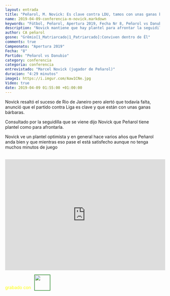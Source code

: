 ```yaml
---
layout: entrada
title: "Peñarol, M. Novick: Es clave contra LDU, tamos con unas ganas bárbaras"
name: 2019-04-09-conferencia-m-novick.markdown
keywords: "Fútbol, Peñarol, Apertura 2019, Fecha Nr 8, Peñarol vs Danubio, Conferencia, Marcel Novick, Video"
description: "Novick mantiene que hay plantel para afrontar la seguidilla de partidos, según Novick es clave el partido contra LDU y están con unas ganas bárbaras"
author: CA peñarol
gosne: "Grêmio[1_Matriarcado|1_Patriarcado]:Conviven dentro de Êl"
comments: true
Campeonato: "Apertura 2019"
Fecha: "8"
Partido: "Peñarol vs Danubio"
category: conferencia
categoria: conferencia
entrevistado: "Marcel Novick (jugador de Peñarol)"
duracion: "4:29 minutos"
image1: https://i.imgur.com/Aaw1CNe.jpg
Video: true
date: 2019-04-09 01:55:00 +01:00:00
---
```

<!---
Campeonato: <span>{{ page.Campeonato }}</span><br>
Fecha: <span>{{ page.Fecha }}</span><br>
Encuentro: <span>{{ page.Partido }}</span><br>-->

Novick resaltó el suceso de Rio de Janeiro pero alertó que todavía falta, anunció que el partido contra Liga es clave y que están con unas ganas bárbaras.

Consultado por la seguidilla que se viene dijo Novick que Peñarol tiene plantel como para afrontarla.

Novick ve un plantel optimista y en general hace varios años que Peñarol anda bien y que mientras eso pase el está satisfecho aunque no tenga muchos minutos de juego

<br>

<iframe width="521" height="360" src="https://www.youtube.com/embed/w9Z43bXm2bU" frameborder="0" allow="accelerometer; autoplay; encrypted-media; gyroscope; picture-in-picture" allowfullscreen></iframe>

<span style="color:yellow;">grabado con</span> <a href="http://ffmpeg.org"><img src="{{ site.url }}/images/ffmpeg.png" width="50px" style="border:1px solid green;vertical-align: sub;margin-left:7px;"></a>
